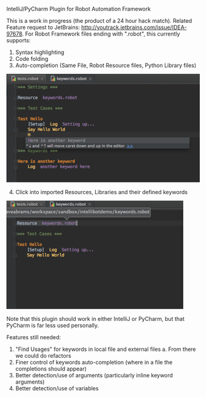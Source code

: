 IntelliJ/PyCharm Plugin for Robot Automation Framework

This is a work in progress (the product of a 24 hour hack match).
Related Feature request to JetBrains: http://youtrack.jetbrains.com/issue/IDEA-97678.
For Robot Framework files ending with ".robot", this currently supports:

1. Syntax highlighting
2. Code folding
3. Auto-completion (Same File, Robot Resource files, Python Library files)

![Syntax highlighting, code folding, local keyword completion](/examples/local_keyword_auto_complete.png)

4. Click into imported Resources, Libraries and their defined keywords

![Click into imported files](/examples/go_to_file.png)

Note that this plugin should work in either IntelliJ or PyCharm, but that PyCharm is far less used personally.

Features still needed:

1. "Find Usages" for keywords in local file and external files
   a. From there we could do refactors
2. Finer control of keywords auto-completion (where in a file the completions should appear)
3. Better detection/use of arguments (particularly inline keyword arguments)
4. Better detection/use of variables